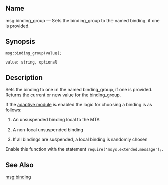 <a name="lua.ref.msg_binding_group"></a>
## Name

msg:binding_group — Sets the binding_group to the named binding, if one is provided.

<a name="idp16665488"></a>
## Synopsis

`msg:binding_group(value);`

`value: string, optional`<a name="idp16668432"></a>
## Description

Sets the binding to one in the named binding_group, if one is provided. Returns the current or new value for the binding_group.

If the [adaptive module](modules.adaptive.php "71.3. adaptive – Adaptive Delivery") is enabled the logic for choosing a binding is as follows:

1.  An unsuspended binding local to the MTA

2.  A non-local unsuspended binding

3.  If all bindings are suspended, a local binding is randomly chosen

Enable this function with the statement `require('msys.extended.message');`.

<a name="idp16675856"></a>
## See Also

[msg:binding](lua.ref.msg_binding.php "msg:binding")
